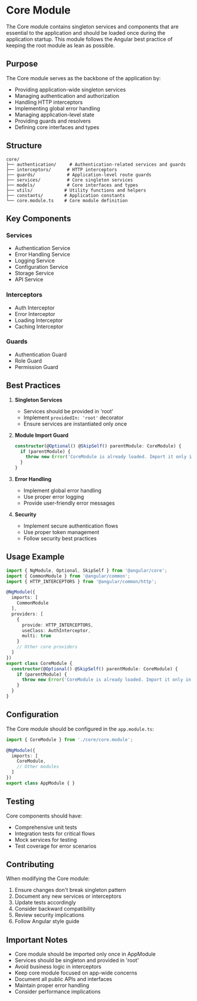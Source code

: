 # Core Module

The Core module contains singleton services and components that are essential to the application and should be loaded once during the application startup. This module follows the Angular best practice of keeping the root module as lean as possible.

## Purpose

The Core module serves as the backbone of the application by:
- Providing application-wide singleton services
- Managing authentication and authorization
- Handling HTTP interceptors
- Implementing global error handling
- Managing application-level state
- Providing guards and resolvers
- Defining core interfaces and types

## Structure

```
core/
├── authentication/     # Authentication-related services and guards
├── interceptors/      # HTTP interceptors
├── guards/            # Application-level route guards
├── services/          # Core singleton services
├── models/            # Core interfaces and types
├── utils/            # Utility functions and helpers
├── constants/        # Application constants
└── core.module.ts    # Core module definition
```

## Key Components

### Services
- Authentication Service
- Error Handling Service
- Logging Service
- Configuration Service
- Storage Service
- API Service

### Interceptors
- Auth Interceptor
- Error Interceptor
- Loading Interceptor
- Caching Interceptor

### Guards
- Authentication Guard
- Role Guard
- Permission Guard

## Best Practices

1. **Singleton Services**
   - Services should be provided in 'root'
   - Implement `providedIn: 'root'` decorator
   - Ensure services are instantiated only once

2. **Module Import Guard**
   ```typescript
   constructor(@Optional() @SkipSelf() parentModule: CoreModule) {
     if (parentModule) {
       throw new Error('CoreModule is already loaded. Import it only in AppModule.');
     }
   }
   ```

3. **Error Handling**
   - Implement global error handling
   - Use proper error logging
   - Provide user-friendly error messages

4. **Security**
   - Implement secure authentication flows
   - Use proper token management
   - Follow security best practices

## Usage Example

```typescript
import { NgModule, Optional, SkipSelf } from '@angular/core';
import { CommonModule } from '@angular/common';
import { HTTP_INTERCEPTORS } from '@angular/common/http';

@NgModule({
  imports: [
    CommonModule
  ],
  providers: [
    {
      provide: HTTP_INTERCEPTORS,
      useClass: AuthInterceptor,
      multi: true
    }
    // Other core providers
  ]
})
export class CoreModule {
  constructor(@Optional() @SkipSelf() parentModule: CoreModule) {
    if (parentModule) {
      throw new Error('CoreModule is already loaded. Import it only in AppModule.');
    }
  }
}
```

## Configuration

The Core module should be configured in the `app.module.ts`:

```typescript
import { CoreModule } from './core/core.module';

@NgModule({
  imports: [
    CoreModule,
    // Other modules
  ]
})
export class AppModule { }
```

## Testing

Core components should have:
- Comprehensive unit tests
- Integration tests for critical flows
- Mock services for testing
- Test coverage for error scenarios

## Contributing

When modifying the Core module:
1. Ensure changes don't break singleton pattern
2. Document any new services or interceptors
3. Update tests accordingly
4. Consider backward compatibility
5. Review security implications
6. Follow Angular style guide

## Important Notes

- Core module should be imported only once in AppModule
- Services should be singleton and provided in 'root'
- Avoid business logic in interceptors
- Keep core module focused on app-wide concerns
- Document all public APIs and interfaces
- Maintain proper error handling
- Consider performance implications
